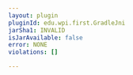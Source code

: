 ```yaml
---
layout: plugin
pluginId: edu.wpi.first.GradleJni
jarSha1: INVALID
isJarAvailable: false
error: NONE
violations: []

---
```

